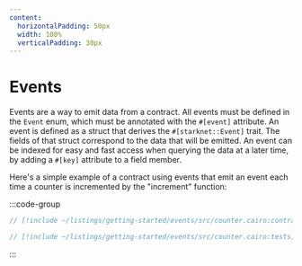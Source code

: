 ```yaml
---
content:
  horizontalPadding: 50px
  width: 100%
  verticalPadding: 30px
---
```


# Events

Events are a way to emit data from a contract. All events must be defined in the `Event` enum, which must be annotated with the `#[event]` attribute.
An event is defined as a struct that derives the `#[starknet::Event]` trait. The fields of that struct correspond to the data that will be emitted. An event can be indexed for easy and fast access when querying the data at a later time, by adding a `#[key]` attribute to a field member.

Here's a simple example of a contract using events that emit an event each time a counter is incremented by the "increment" function:

:::code-group

```rust [contract]
// [!include ~/listings/getting-started/events/src/counter.cairo:contract]
```

```rust [tests]
// [!include ~/listings/getting-started/events/src/counter.cairo:tests]
```

:::
